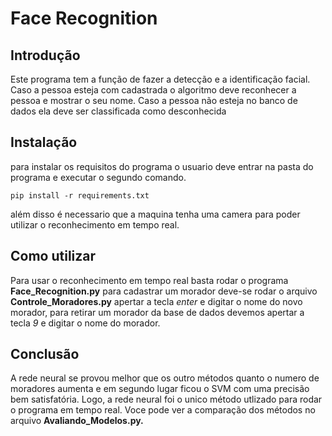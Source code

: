 # Face Recognition

## Introdução

Este programa tem a função de fazer a detecção e a identificação facial. Caso a pessoa esteja com cadastrada o algoritmo deve reconhecer a pessoa e mostrar o seu nome. Caso a pessoa não esteja no banco de dados ela deve ser classificada como desconhecida

## Instalação

para instalar os requisitos do programa o usuario deve entrar na pasta do programa e executar o segundo comando.

`pip install -r requirements.txt`

além disso é necessario que a maquina tenha uma camera para poder utilizar o reconhecimento em tempo real.

## Como utilizar

Para usar o reconhecimento em tempo real basta rodar o programa **Face_Recognition.py** para cadastrar um morador deve-se rodar o arquivo **Controle_Moradores.py** apertar a tecla *enter* e digitar o nome do novo morador, para retirar um morador da base de dados devemos apertar a tecla *9* e digitar o nome do morador.

## Conclusão

A rede neural se provou melhor que os outro métodos quanto o numero de moradores aumenta e em segundo lugar ficou o SVM com uma precisão bem satisfatória. Logo, a rede neural foi o unico método utlizado para rodar o programa em tempo real. Voce pode ver a comparação dos métodos no arquivo **Avaliando_Modelos.py.**






